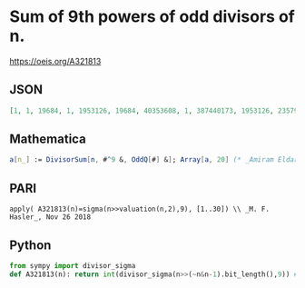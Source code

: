 # Sum of 9th powers of odd divisors of n\.
https://oeis.org/A321813
## JSON
```JSON
[1, 1, 19684, 1, 1953126, 19684, 40353608, 1, 387440173, 1953126, 2357947692, 19684, 10604499374, 40353608, 38445332184, 1, 118587876498, 387440173, 322687697780, 1953126, 794320419872, 2357947692, 1801152661464, 19684, 3814699218751]
```
## Mathematica
```Mathematica
a[n_] := DivisorSum[n, #^9 &, OddQ[#] &]; Array[a, 20] (* _Amiram Eldar_, Dec 07 2018 *)
```
## PARI
```PARI
apply( A321813(n)=sigma(n>>valuation(n,2),9), [1..30]) \\ _M. F. Hasler_, Nov 26 2018
```
## Python
```Python
from sympy import divisor_sigma
def A321813(n): return int(divisor_sigma(n>>(~n&n-1).bit_length(),9)) # _Chai Wah Wu_, Jul 16 2022
```
